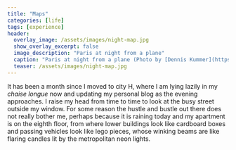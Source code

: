 ```yaml
---
title: "Maps"
categories: [life]
tags: [experience]
header:
  overlay_image: /assets/images/night-map.jpg
  show_overlay_excerpt: false
  image_description: "Paris at night from a plane"
  caption: "Paris at night from a plane (Photo by [Dennis Kummer](https://unsplash.com/@dekubaum?utm_source=unsplash&utm_medium=referral&utm_content=creditCopyText) on [Unsplash](https://unsplash.com/s/photos/map?utm_source=unsplash&utm_medium=referral&utm_content=creditCopyText))"
  teaser: /assets/images/night-map.jpg
---
```


It has been a month since I moved to city H, where I am lying lazily in my *chaise longue* now and updating my personal blog as the evening approaches. I raise my head from time to time to look at the busy street outside my window. For some reason the hustle and bustle out there does not really bother me, perhaps because it is raining today and my apartment is on the eighth floor, from where lower buildings look like cardboard boxes and passing vehicles look like lego pieces, whose winking beams are like flaring candles lit by the metropolitan neon lights.  
